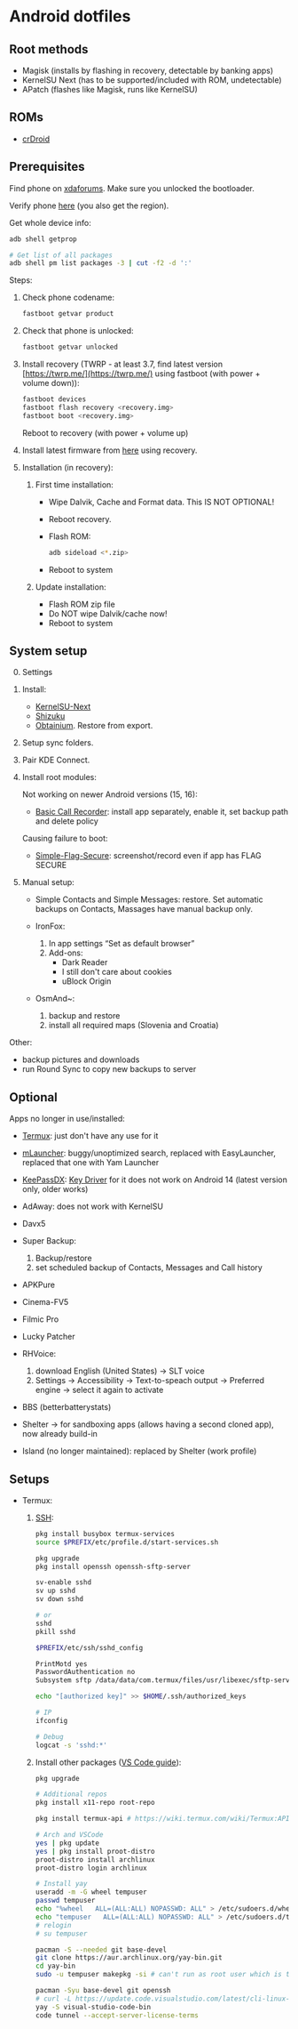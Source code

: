 # Android dotfiles

## Root methods

- Magisk (installs by flashing in recovery, detectable by banking apps)
- KernelSU Next (has to be supported/included with ROM, undetectable)
- APatch (flashes like Magisk, runs like KernelSU)

## ROMs

- [crDroid](https://crdroid.net/downloads)

## Prerequisites

Find phone on [xdaforums](https://xdaforums.com). Make sure you unlocked the bootloader.

Verify phone [here](https://www.mi.com/global/verify#/en/tab/imei) (you also get the region).

Get whole device info:

```sh
adb shell getprop

# Get list of all packages
adb shell pm list packages -3 | cut -f2 -d ':'
```

Steps:

1. Check phone codename:

   ```sh
   fastboot getvar product
   ```

2. Check that phone is unlocked:

   ```sh
   fastboot getvar unlocked
   ```

3. Install recovery (TWRP - at least 3.7, find latest version [https://twrp.me/](https://twrp.me/) using fastboot (with power + volume down)):

   ```sh
   fastboot devices
   fastboot flash recovery <recovery.img>
   fastboot boot <recovery.img>
   ```

   Reboot to recovery (with power + volume up)

4. Install latest firmware from [here](https://xmfirmwareupdater.com/firmware/surya/) using recovery.

5. Installation (in recovery):

   1. First time installation:

      - Wipe Dalvik, Cache and Format data. This IS NOT OPTIONAL!
      - Reboot recovery.
      - Flash ROM:

         ```sh
         adb sideload <*.zip>
         ```

      - Reboot to system

   2. Update installation:

      - Flash ROM zip file
      - Do NOT wipe Dalvik/cache now!
      - Reboot to system

## System setup

0. Settings

1. Install:

   - [KernelSU-Next](https://github.com/KernelSU-Next/KernelSU-Next/releases)
   - [Shizuku](https://github.com/RikkaApps/Shizuku/releases)
   - [Obtainium](https://github.com/ImranR98/Obtainium/releases). Restore from export.

2. Setup sync folders.

3. Pair KDE Connect.

4. Install root modules:

   Not working on newer Android versions (15, 16):

   - [Basic Call Recorder](https://github.com/chenxiaolong/BCR/releases): install app separately, enable it, set backup path and delete policy

   Causing failure to boot:

   - [Simple-Flag-Secure](https://github.com/ShivamXD6/Simple-Flag-Secure): screenshot/record even if app has FLAG SECURE

5. Manual setup:

   - Simple Contacts and Simple Messages: restore. Set automatic backups on Contacts, Massages have manual backup only.
   - IronFox:

     1. In app settings “Set as default browser”
     2. Add-ons:
        - Dark Reader
        - I still don't care about cookies
        - uBlock Origin

   - OsmAnd~:

     1. backup and restore
     2. install all required maps (Slovenia and Croatia)

Other:

- backup pictures and downloads
- run Round Sync to copy new backups to server

## Optional

Apps no longer in use/installed:

- [Termux](https://github.com/termux/termux-app): just don't have any use for it
- [mLauncher](https://github.com/DroidWorksStudio/mLauncher): buggy/unoptimized search, replaced with EasyLauncher, replaced that one with Yam Launcher
- [KeePassDX](https://github.com/Kunzisoft/KeePassDX): [Key Driver](https://apkpure.net/key-driver/com.kunzisoft.hardware.key) for it does not work on Android 14 (latest version only, older works)
- AdAway: does not work with KernelSU
- Davx5
- Super Backup:

  1. Backup/restore
  2. set scheduled backup of Contacts, Messages and Call history

- APKPure
- Cinema-FV5
- Filmic Pro
- Lucky Patcher
- RHVoice:

  1. download English (United States) → SLT voice
  2. Settings → Accessibility → Text-to-speach output → Preferred engine → select it again to activate

- BBS (betterbatterystats)
- Shelter → for sandboxing apps (allows having a second cloned app), now already build-in
- Island (no longer maintained): replaced by Shelter (work profile)

## Setups

- Termux:

  1. [SSH](https://wiki.termux.com/wiki/Remote_Access):

     ```sh
     pkg install busybox termux-services
     source $PREFIX/etc/profile.d/start-services.sh

     pkg upgrade
     pkg install openssh openssh-sftp-server

     sv-enable sshd
     sv up sshd
     sv down sshd

     # or
     sshd
     pkill sshd

     $PREFIX/etc/ssh/sshd_config

     PrintMotd yes
     PasswordAuthentication no
     Subsystem sftp /data/data/com.termux/files/usr/libexec/sftp-server

     echo "[authorized key]" >> $HOME/.ssh/authorized_keys

     # IP
     ifconfig

     # Debug
     logcat -s 'sshd:*'
     ```

  2. Install other packages ([VS Code guide](https://www.reddit.com/r/termux/comments/13hwh9u/official_vscode_server_with_termux_terminal_code/?utm_source=share&utm_medium=web2x&context=3)):

     ```sh
     pkg upgrade

     # Additional repos
     pkg install x11-repo root-repo

     pkg install termux-api # https://wiki.termux.com/wiki/Termux:API

     # Arch and VSCode
     yes | pkg update
     yes | pkg install proot-distro
     proot-distro install archlinux
     proot-distro login archlinux

     # Install yay
     useradd -m -G wheel tempuser
     passwd tempuser
     echo "%wheel   ALL=(ALL:ALL) NOPASSWD: ALL" > /etc/sudoers.d/wheel
     echo "tempuser   ALL=(ALL:ALL) NOPASSWD: ALL" > /etc/sudoers.d/tempuser
     # relogin
     # su tempuser

     pacman -S --needed git base-devel
     git clone https://aur.archlinux.org/yay-bin.git
     cd yay-bin
     sudo -u tempuser makepkg -si # can't run as root user which is the default in proot-distro

     pacman -Syu base-devel git openssh
     # curl -L https://update.code.visualstudio.com/latest/cli-linux-arm64/stable | bsdtar -xf - -C /usr/local/bin
     yay -S visual-studio-code-bin
     code tunnel --accept-server-license-terms
     ```
